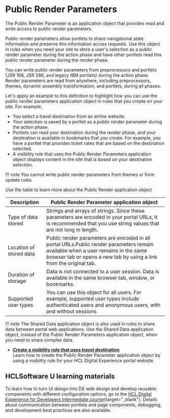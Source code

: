 # Public Render Parameters

The Public Render Parameter is an application object that provides read and write access to public render parameters.

Public render parameters allow portlets to share navigational state information and preserve this information across requests. Use this object in rules when you need your site to store a user's selection as a public render parameter during the action phase and have other portlets read this public render parameter during the render phase.

You can write public render parameters from preprocessors and portlets \(JSR 168, JSR 286, and legacy IBM portlets\) during the action phase. Render parameters are read from anywhere, including preprocessors, themes, dynamic assembly transformation, and portlets, during all phases.

Let's apply an example to this definition to highlight how you can use the public render parameters application object in rules that you create on your site. For example,

-   You select a travel destination from an airline website.
-   Your selection is saved by a portlet as a public render parameter during the action phase.
-   Portlets can read your destination during the render phase, and your destination is available in bookmarks that you create. For example, you have a portlet that provides ticket rates that are based on the destination selected.
-   A visibility rule that uses the Public Render Parameters application object displays content in the site that is based on your destination selection.

!!! note
    You cannot write public render parameters from themes or from update rules.

Use the table to learn more about the Public Render application object

|Description|Public Render Parameter application object|
|-----------|------------------------------------------|
|Type of data stored|Strings and arrays of strings. Since these parameters are encoded in your portal URLs, it is recommended that you use string values that are not long in length.|
|Location of stored data|Public render parameters are encoded in all portal URLs.Public render parameters remain available when a user remains in the same browser tab or opens a new tab by using a link from the original tab.|
|Duration of storage|Data is not connected to a user session. Data is available in the same browser tab, window, or bookmarks.|
|Supported user types|You can use this object for all users. For example, supported user types include authenticated users and anonymous users, with and without sessions|

!!! note 
    The Shared Data application object is also used in rules to share data between portal web applications. Use the Shared Data application object, instead of the Public Render Parameters application object, when you need to share complex data.

-   **[Create a visibility rule that uses travel destination](targeting_render_example.md)**  
Learn how to create the Public Render Parameter application object by using a visibility rule for your HCL Digital Experience portal website.

## HCLSoftware U learning materials

To learn how to turn UI design into DX web design and develop reusable components with different configuration options, go to the [HCL Digital Experience for Developers Intermediate course](https://hclsoftwareu.hcltechsw.com/component/axs/?view=sso_config&id=3&forward=https%3A%2F%2Fhclsoftwareu.hcltechsw.com%2Fcourses%2Flesson%2F%3Fid%3D3461){target="_blank”}. Details about communication between portlets and page components, debugging, and development best practices are also available.
